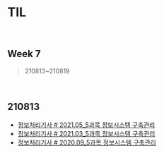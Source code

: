 # TIL

<br>

## Week 7

> 210813~210819

<br>



## 210813

* [정보처리기사 # 2021.05_5과목 정보시스템 구축관리](https://pythontoomuchinformation.tistory.com/399)
* [정보처리기사 # 2021.03_5과목 정보시스템 구축관리](https://pythontoomuchinformation.tistory.com/400)
* [정보처리기사 # 2020.09_5과목 정보시스템 구축관리](https://pythontoomuchinformation.tistory.com/401)

